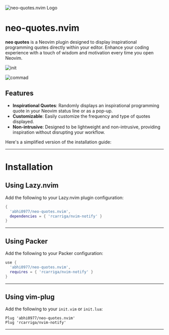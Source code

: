 ![neo-quotes.nvim Logo](https://res.cloudinary.com/drsgyrgqe/image/upload/c_fill,w_200,h_200/v1714228905/DALL_E_2024-04-27_20.05.56_-_A_minimalistic_and_modern_logo_design_for_a_software_project_named__neo-quotes.nvim_._The_logo_should_feature_stylized_quotation_marks_integrated_eleg_copy-removebg-previe_cl6llf.png)

# neo-quotes.nvim

**neo quotes** is a Neovim plugin designed to display inspirational programming quotes directly within your editor. Enhance your coding experience with a touch of wisdom and motivation every time you open Neovim.


![init](https://github.com/user-attachments/assets/3deb169e-6da7-4795-b398-ff9ecd353b31)

![commad](https://github.com/user-attachments/assets/e077d54e-b83f-458a-9024-f511593bf68e)


## Features

- **Inspirational Quotes**: Randomly displays an inspirational programming quote in your Neovim status line or as a pop-up.
- **Customizable**: Easily customize the frequency and type of quotes displayed.
- **Non-intrusive**: Designed to be lightweight and non-intrusive, providing inspiration without disrupting your workflow.

Here's a simplified version of the installation guide:

---

# Installation

## Using **Lazy.nvim**

Add the following to your Lazy.nvim plugin configuration:

```lua
{
  'abhi0977/neo-quotes.nvim',
  dependencies = { 'rcarriga/nvim-notify' }
}
```

---

## Using **Packer**

Add the following to your Packer configuration:

```lua
use {
  'abhi0977/neo-quotes.nvim',
  requires = { 'rcarriga/nvim-notify' }
}
```

---

## Using **vim-plug**

Add the following to your `init.vim` or `init.lua`:

```vim
Plug 'abhi0977/neo-quotes.nvim'
Plug 'rcarriga/nvim-notify'
```

---

